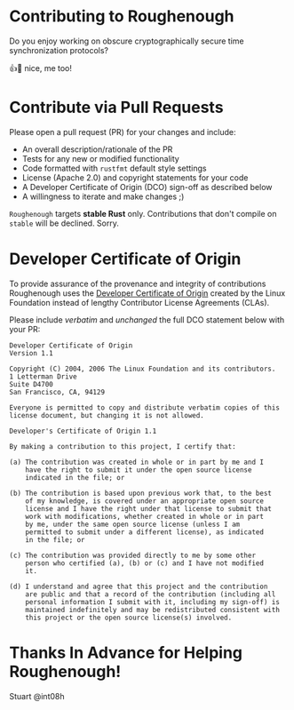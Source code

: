 # Contributing to Roughenough

Do you enjoy working on obscure cryptographically secure time synchronization protocols? 

:+1::tada: nice, me too!

# Contribute via Pull Requests

Please open a pull request (PR) for your changes and include:

* An overall description/rationale of the PR
* Tests for any new or modified functionality
* Code formatted with `rustfmt` default style settings 
* License (Apache 2.0) and copyright statements for your code
* A Developer Certificate of Origin (DCO) sign-off as described below
* A willingness to iterate and make changes ;)

`Roughenough` targets **stable Rust** only. Contributions that don't compile
on `stable` will be declined. Sorry.

# Developer Certificate of Origin

To provide assurance of the provenance and integrity of contributions 
Roughenough uses the [Developer Certificate of Origin](https://developercertificate.org/)
created by the Linux Foundation instead of lengthy Contributor License 
Agreements (CLAs). 

Please include *verbatim* and *unchanged* the full DCO statement 
below with your PR:

```
Developer Certificate of Origin
Version 1.1

Copyright (C) 2004, 2006 The Linux Foundation and its contributors.
1 Letterman Drive
Suite D4700
San Francisco, CA, 94129

Everyone is permitted to copy and distribute verbatim copies of this
license document, but changing it is not allowed.

Developer's Certificate of Origin 1.1

By making a contribution to this project, I certify that:

(a) The contribution was created in whole or in part by me and I
    have the right to submit it under the open source license
    indicated in the file; or

(b) The contribution is based upon previous work that, to the best
    of my knowledge, is covered under an appropriate open source
    license and I have the right under that license to submit that
    work with modifications, whether created in whole or in part
    by me, under the same open source license (unless I am
    permitted to submit under a different license), as indicated
    in the file; or

(c) The contribution was provided directly to me by some other
    person who certified (a), (b) or (c) and I have not modified
    it.

(d) I understand and agree that this project and the contribution
    are public and that a record of the contribution (including all
    personal information I submit with it, including my sign-off) is
    maintained indefinitely and may be redistributed consistent with
    this project or the open source license(s) involved.
```

# Thanks In Advance for Helping Roughenough!

Stuart @int08h
